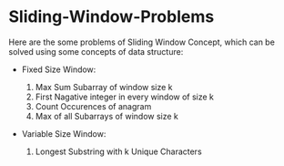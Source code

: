 # Sliding-Window-Problems
Here are the some problems of Sliding Window Concept, which can be solved using some concepts of data structure:
* Fixed Size Window: 
  1) Max Sum Subarray of window size k
  2) First Nagative integer in every window of size k
  3) Count Occurences of anagram
  4) Max of all Subarrays of window size k

* Variable Size Window:
  1) Longest Substring with k Unique Characters 
